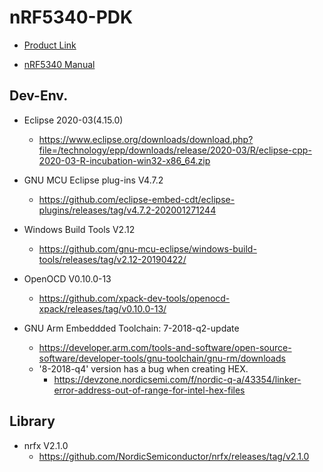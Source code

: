 # nRF5340-PDK

- [Product Link](https://www.nordicsemi.com/Software-and-tools/Development-Kits/nRF5340-PDK)

- [nRF5340 Manual](https://infocenter.nordicsemi.com/topic/struct_nrf53/struct/nrf5340.html)


## Dev-Env.
  * Eclipse 2020-03(4.15.0)
    * https://www.eclipse.org/downloads/download.php?file=/technology/epp/downloads/release/2020-03/R/eclipse-cpp-2020-03-R-incubation-win32-x86_64.zip
  
  * GNU MCU Eclipse plug-ins V4.7.2
    * https://github.com/eclipse-embed-cdt/eclipse-plugins/releases/tag/v4.7.2-202001271244
    
  * Windows Build Tools V2.12
    * https://github.com/gnu-mcu-eclipse/windows-build-tools/releases/tag/v2.12-20190422/
    
  * OpenOCD V0.10.0-13
    * https://github.com/xpack-dev-tools/openocd-xpack/releases/tag/v0.10.0-13/
    
  * GNU Arm Embeddded Toolchain: 7-2018-q2-update
    * https://developer.arm.com/tools-and-software/open-source-software/developer-tools/gnu-toolchain/gnu-rm/downloads
    * '8-2018-q4' version has a bug when creating HEX.
      * https://devzone.nordicsemi.com/f/nordic-q-a/43354/linker-error-address-out-of-range-for-intel-hex-files

## Library
  * nrfx V2.1.0
    * https://github.com/NordicSemiconductor/nrfx/releases/tag/v2.1.0
